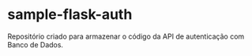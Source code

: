# sample-flask-auth

Repositório criado para armazenar o código da API de autenticação com Banco de Dados.